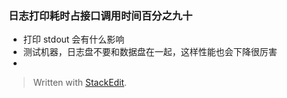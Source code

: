 ### 日志打印耗时占接口调用时间百分之九十

* 打印 stdout 会有什么影响
* 测试机器，日志盘不要和数据盘在一起，这样性能也会下降很厉害
* 


> Written with [StackEdit](https://stackedit.io/).
<!--stackedit_data:
eyJoaXN0b3J5IjpbLTEwNzQ0NTQ1MTJdfQ==
-->